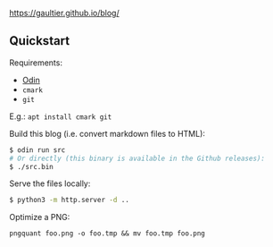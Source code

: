 https://gaultier.github.io/blog/


## Quickstart

Requirements: 
- [Odin](https://github.com/odin-lang/Odin.git)
- `cmark`
- `git`

E.g.: `apt install cmark git`

Build this blog (i.e. convert markdown files to HTML):

```sh
$ odin run src
# Or directly (this binary is available in the Github releases):
$ ./src.bin
```

Serve the files locally:

```sh
$ python3 -m http.server -d ..
```

Optimize a PNG:

```
pngquant foo.png -o foo.tmp && mv foo.tmp foo.png
```
